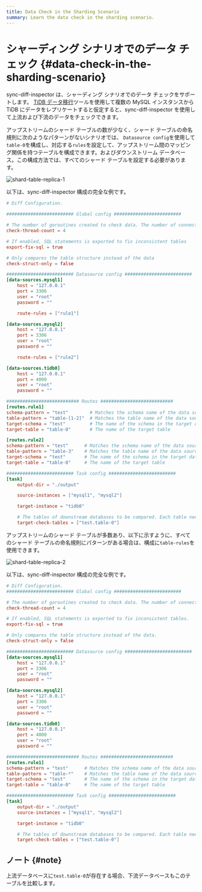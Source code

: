```yaml
---
title: Data Check in the Sharding Scenario
summary: Learn the data check in the sharding scenario.
---
```


# シャーディング シナリオでのデータ チェック {#data-check-in-the-sharding-scenario}

sync-diff-inspector は、シャーディング シナリオでのデータ チェックをサポートします。 [TiDB データ移行](/dm/dm-overview.md)ツールを使用して複数の MySQL インスタンスから TiDB にデータをレプリケートすると仮定すると、sync-diff-inspector を使用して上流および下流のデータをチェックできます。

アップストリームのシャード テーブルの数が少なく、シャード テーブルの命名規則に次のようなパターンがないシナリオでは、 `Datasource config`を使用して`table-0`を構成し、対応する`rules`を設定して、アップストリーム間のマッピング関係を持つテーブルを構成できます。およびダウンストリーム データベース。この構成方法では、すべてのシャード テーブルを設定する必要があります。

![shard-table-replica-1](https://download.pingcap.com/images/docs/shard-table-replica-1.png)

以下は、sync-diff-inspector 構成の完全な例です。

```toml
# Diff Configuration.

######################### Global config #########################

# The number of goroutines created to check data. The number of connections between upstream and downstream databases are slightly greater than this value
check-thread-count = 4

# If enabled, SQL statements is exported to fix inconsistent tables
export-fix-sql = true

# Only compares the table structure instead of the data
check-struct-only = false

######################### Datasource config #########################
[data-sources.mysql1]
    host = "127.0.0.1"
    port = 3306
    user = "root"
    password = ""

    route-rules = ["rule1"]

[data-sources.mysql2]
    host = "127.0.0.1"
    port = 3306
    user = "root"
    password = ""

    route-rules = ["rule2"]

[data-sources.tidb0]
    host = "127.0.0.1"
    port = 4000
    user = "root"
    password = ""

########################### Routes ###########################
[routes.rule1]
schema-pattern = "test"        # Matches the schema name of the data source. Supports the wildcards "*" and "?"
table-pattern = "table-[1-2]"  # Matches the table name of the data source. Supports the wildcards "*" and "?"
target-schema = "test"         # The name of the schema in the target database
target-table = "table-0"       # The name of the target table

[routes.rule2]
schema-pattern = "test"      # Matches the schema name of the data source. Supports the wildcards "*" and "?"
table-pattern = "table-3"    # Matches the table name of the data source. Supports the wildcards "*" and "?"
target-schema = "test"       # The name of the schema in the target database
target-table = "table-0"     # The name of the target table

######################### Task config #########################
[task]
    output-dir = "./output"

    source-instances = ["mysql1", "mysql2"]

    target-instance = "tidb0"

    # The tables of downstream databases to be compared. Each table needs to contain the schema name and the table name, separated by '.'
    target-check-tables = ["test.table-0"]
```

アップストリームのシャード テーブルが多数あり、以下に示すように、すべてのシャード テーブルの命名規則にパターンがある場合は、構成に`table-rules`を使用できます。

![shard-table-replica-2](https://download.pingcap.com/images/docs/shard-table-replica-2.png)

以下は、sync-diff-inspector 構成の完全な例です。

```toml
# Diff Configuration.
######################### Global config #########################

# The number of goroutines created to check data. The number of connections between upstream and downstream databases are slightly greater than this value.
check-thread-count = 4

# If enabled, SQL statements is exported to fix inconsistent tables.
export-fix-sql = true

# Only compares the table structure instead of the data.
check-struct-only = false

######################### Datasource config #########################
[data-sources.mysql1]
    host = "127.0.0.1"
    port = 3306
    user = "root"
    password = ""

[data-sources.mysql2]
    host = "127.0.0.1"
    port = 3306
    user = "root"
    password = ""

[data-sources.tidb0]
    host = "127.0.0.1"
    port = 4000
    user = "root"
    password = ""

########################### Routes ###########################
[routes.rule1]
schema-pattern = "test"      # Matches the schema name of the data source. Supports the wildcards "*" and "?"
table-pattern = "table-*"    # Matches the table name of the data source. Supports the wildcards "*" and "?"
target-schema = "test"       # The name of the schema in the target database
target-table = "table-0"     # The name of the target table

######################### Task config #########################
[task]
    output-dir = "./output"
    source-instances = ["mysql1", "mysql2"]

    target-instance = "tidb0"

    # The tables of downstream databases to be compared. Each table needs to contain the schema name and the table name, separated by '.'
    target-check-tables = ["test.table-0"]
```

## ノート {#note}

上流データベースに`test.table-0`が存在する場合、下流データベースもこのテーブルを比較します。
